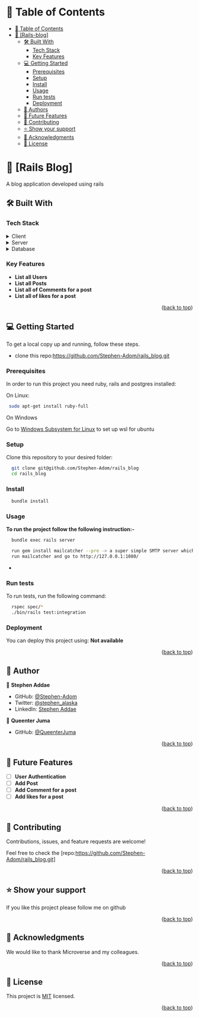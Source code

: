 <a name="readme-top"></a>

# 📗 Table of Contents

- [📗 Table of Contents](#table-of-contents)
- [📖 \[Rails-blog\] ](#about-project)
  - [🛠 Built With ](#-built-with-)
    - [Tech Stack ](#tech-stack-)
    - [Key Features ](#key-features-)
  - [💻 Getting Started ](#-getting-started-)
    - [Prerequisites](#prerequisites)
    - [Setup](#setup)
    - [Install](#install)
    - [Usage](#usage)
    - [Run tests](#run-tests)
    - [Deployment](#deployment)
  - [👥 Authors ](#-authors-)
  - [🔭 Future Features ](#-future-features-)
  - [🤝 Contributing ](#-contributing-)
  - [⭐️ Show your support ](#️-show-your-support-)
  - [🙏 Acknowledgments ](#-acknowledgments-)
  - [📝 License ](#-license-)

# 📖 [Rails Blog] <a name="about-project"></a>

A blog application developed using rails

## 🛠 Built With <a name="built-with"></a>

### Tech Stack <a name="tech-stack"></a>

<details>
  <summary>Client</summary>
  <ul>
    <li><a href=#>N/A</a></li>
  </ul>
</details>

<details>
  <summary>Server</summary>
  <ul>
    <li><a href=#>Rails</a></li>
  </ul>
</details>

<details>
<summary>Database</summary>
  <ul>
    <li><a href=#>Postgres</a></li>
  </ul>
</details>

### Key Features <a name="key-features"></a>

- **List all Users**
- **List all Posts**
- **List all of Comments for a post**
- **List all of likes for a post**

<p align="right">(<a href="#readme-top">back to top</a>)</p>

## 💻 Getting Started <a name="getting-started"></a>

To get a local copy up and running, follow these steps.

- clone this repo:https://github.com/Stephen-Adom/rails_blog.git

### Prerequisites

In order to run this project you need ruby, rails and postgres installed:

On Linux:

```sh
 sudo apt-get install ruby-full
```

On Windows

Go to [Windows Subsystem for Linux](https://learn.microsoft.com/en-us/windows/wsl/about) to set up wsl for ubuntu

### Setup

Clone this repository to your desired folder:

```sh
  git clone git@github.com/Stephen-Adom/rails_blog
  cd rails_blog
```

### Install

```sh
  bundle install
```

### Usage

**To run the project follow the following instruction:-**

```sh
  bundle exec rails server

  run gem install mailcatcher --pre -> a super simple SMTP server which catches any email messages
  run mailcatcher and go to http://127.0.0.1:1080/
```

-

### Run tests

To run tests, run the following command:

```sh
  rspec spec/*
  ./bin/rails test:integration
```

### Deployment

You can deploy this project using: **Not available**

<p align="right">(<a href="#readme-top">back to top</a>)</p>

## 👥 Author <a name="authors"></a>

👤 **Stephen Addae**

- GitHub: [@Stephen-Adom](https://github.com/Stephen-Adom)
- Twitter: [@stephen_alaska](https://twitter.com/stephen_alaska)
- LinkedIn: [Stephen Addae](https://www.linkedin.com/in/stephen-addae/)

👤 **Queenter Juma**

- GitHub: [@QueenterJuma](https://github.com/QueenterJuma)

<p align="right">(<a href="#readme-top">back to top</a>)</p>

<!-- FUTURE FEATURES -->

## 🔭 Future Features <a name="future-features"></a>

- [ ] **User Authentication**
- [ ] **Add Post**
- [ ] **Add Comment for a post**
- [ ] **Add likes for a post**

<p align="right">(<a href="#readme-top">back to top</a>)</p>

## 🤝 Contributing <a name="contributing"></a>

Contributions, issues, and feature requests are welcome!

Feel free to check the [repo:https://github.com/Stephen-Adom/rails_blog.git]

<p align="right">(<a href="#readme-top">back to top</a>)</p>

## ⭐️ Show your support <a name="support"></a>

If you like this project please follow me on github

<p align="right">(<a href="#readme-top">back to top</a>)</p>

## 🙏 Acknowledgments <a name="acknowledgements"></a>

We would like to thank Microverse and my colleagues.

<p align="right">(<a href="#readme-top">back to top</a>)</p>

## 📝 License <a name="license"></a>

This project is [MIT](./LICENSE) licensed.

<p align="right">(<a href="#readme-top">back to top</a>)</p>
